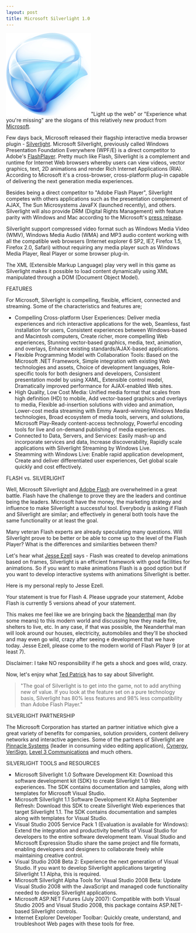 ```yaml
---
layout: post
title: Microsoft Silverlight 1.0
---
```


<a href="http://www.microsoft.com/silverlight/" title="Silverlight"><img src="/static/2007/09/silverlight.png" alt="Silverlight" style="border: 0 none;" /></a>"Light up the web" or "Experience what you're missing" are the slogans of this relatively new product from <a href="http://www.microsoft.com/" title="Microsoft">Microsoft</a>.

Few days back, Microsoft released their flagship interactive media browser plugin - <a href="http://www.microsoft.com/silverlight/">Silverlight</a>. Microsoft Silverlight, previously called Windows Presentation Foundation Everywhere (WPF/E) is a direct competitor to Adobe's <a href="http://www.adobe.com/go/flashplayer/">FlashPlayer</a>. Pretty much like Flash, Silverlight is a complement and runtime for Internet Web browsers whereby users can view videos, vector graphics, text, 2D animations and render Rich Internet Applications (RIA). According to Microsoft it's a cross-browser, cross-platform plug-in capable of delivering the next generation media experiences.

Besides being a direct competitor to "Adobe Flash Player", Silverlight competes with others applications such as the presentation complement of AJAX, The Sun Microsystems JavaFX (launched recently), and others. Silverlight will also provide DRM (Digital Rights Management) with feature parity with Windows and Mac according to the Microsoft's <a href="http://www.microsoft.com/presspass/press/2007/sep07/09-04SilverlightPR.mspx" title="press release">press release</a>.

Silverlight support compressed video format such as Windows Media Video (WMV), Windows Media Audio (WMA) and MP3 audio content working with all the compatible web browsers (Internet explorer 6 SP2, IE7, Firefox 1.5, Firefox 2.0, Safari) without requiring any media player such as Windows Media Player, Real Player or some browser plug-in.

The XML (Extensible Markup Language) play very well in this game as Silverlight makes it possible to load content dynamically using XML manipulated through a DOM (Document Object Model).

FEATURES

For Microsoft, Silverlight is compelling, flexible, efficient, connected and streaming. Some of the characteristics and features are;

- Compelling Cross-platform User Experiences:  Deliver media experiences and rich interactive applications for the web, Seamless, fast installation for users, Consistent experiences between Windows-based and Macintosh computers, Create richer, more compelling Web experiences, Stunning vector-based graphics, media, text, animation, and overlays, Enhance existing standards/AJAX-based applications.
- Flexible Programming Model with Collaboration Tools: Based on the Microsoft .NET Framework, Simple integration with existing Web technologies and assets, Choice of development languages, Role-specific tools for both designers and developers, Consistent presentation model by using XAML, Extensible control model, Dramatically improved performance for AJAX-enabled Web sites. 
- High Quality, Low Cost Media: Unified media format that scales from high definition (HD) to mobile, Add vector-based graphics and overlays to media, Flexible ad-insertion solutions with video and animation, Lower-cost media streaming with Emmy Award-winning Windows Media technologies, Broad ecosystem of media tools, servers, and solutions, Microsoft Play-Ready content-access technology, Powerful encoding tools for live and on-demand publishing of media experiences.
- Connected to Data, Servers, and Services: Easily mash-up and incorporate services and data, Increase discoverability, Rapidly scale applications with Silverlight Streaming by Windows Live.
- Steamming with Windows Live: Enable rapid application development, Create and deliver differentiated user experiences, Get global scale quickly and cost effectively.

FLASH vs. SILVERLIGHT

Well, Microsoft Silverlight and <a href="http://www.adobe.com/go/flashplayer/" title="Adobe Flash">Adobe Flash</a> are overwhelmed in a great battle. Flash have the challenge to prove they are the leaders and continue being the leaders. Microsoft have the money, the marketing strategy and influence to make Silverlight a successful tool. Everybody is asking if Flash and Silverlight are similar; and effectively in general both tools have the same functionality or at least the goal.

Many veteran Flash experts are already speculating many questions.
Will Silverlight prove to be better or be able to come up to the level of the Flash Player?
What is the differences and similarities between them?

Let's hear what <a href="http://weblogs.asp.net/jezell/" title="Jesse Ezell">Jesse Ezell</a> says - Flash was created to develop animations based on frames, Silverlight is an efficient framework with good facilities for animations. So if you want to make animations Flash is a good option but if you want to develop interactive systems with animations Silverlight is better.


Here is my personal reply to Jesse Ezell.

Your statement is true for Flash 4. Please upgrade your statement, Adobe Flash is currently 5 versions ahead of your statement.

This makes me feel like we are bringing back the <a href="http://en.wikipedia.org/wiki/Neanderthal" title="Neanderthal">Neanderthal</a> man (by some means) to this modern world and discussing how they made fire, shelters to live, etc. In any case, if that was possible, the Neanderthal man will look around our houses, electricity, automobiles and they'll be shocked and may even go wild, crazy  after seeing e development that we have today. Jesse Ezell, please come to the modern world of Flash Player 9 (or at least 7).

Disclaimer: I take NO responsibility if he gets a shock and goes wild, crazy.

Now, let's enjoy what <a href="http://www.onflex.org/" title="Ted Patrick">Ted Patrick</a> has to say about Silverlight.

> "The goal of Silverlight is to get into the game, not to add anything new of value. If you look at the feature set on a pure technology basis, Silverlight has 80% less features and 98% less compatibility than Adobe Flash Player."

SILVERLIGHT PARTNERSHIP

The Microsoft Corporation has started an partner initiative which give a great variety of benefits for companies, solution providers, content delivery networks and interactive agencies. Some of the partners of Silverlight are <a href="http://www.pinnaclesys.com/" title="Pinnacle Systems">Pinnacle Systems</a> (leader in consuming video editing application), <a href="http://www.cynergy.com/" title="Cynergy">Cynergy</a>, <a href="http://www.verisign.com/" title="VeriSign">VeriSign</a>, <a href="http://www.level3.com/" title="Level 3 Communications">Level 3 Communications</a> and much others.

SILVERLIGHT TOOLS and RESOURCES

- Microsoft Silverlight 1.0 Software Development Kit: Download this software development kit (SDK) to create Silverlight 1.0 Web experiences. The SDK contains documentation and samples, along with templates for Microsoft Visual Studio.
- Microsoft Silverlight 1.1 Software Development Kit Alpha September Refresh: Download this SDK to create Silverlight Web experiences that target Silverlight 1.1. The SDK contains documentation and samples along with templates for Visual Studio.
- Visual Studio 2005 Service Pack 1 (Evaluation is available for Windows): Extend the integration and productivity benefits of Visual Studio for developers to the entire software development team. Visual Studio and Microsoft Expression Studio share the same project and file formats, enabling developers and designers to collaborate freely while maintaining creative control.
- Visual Studio 2008 Beta 2: Experience the next generation of Visual Studio. If you want to develop Silverlight applications targeting Silverlight 1.1 Alpha, this is required.
- Microsoft Silverlight Alpha Tools for Visual Studio 2008 Beta: Update Visual Studio 2008 with the JavaScript and managed code functionality needed to develop Silverlight applications.
- Microsoft ASP.NET Futures (July 2007): Compatible with both Visual Studio 2005 and Visual Studio 2008, this package contains ASP.NET-based Silverlight controls.
- Internet Explorer Developer Toolbar: Quickly create, understand, and troubleshoot Web pages with these tools for free.